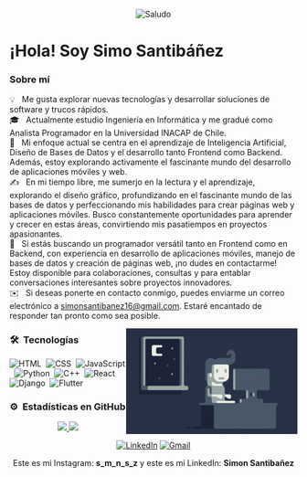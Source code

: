 <p align="center">
  <img width="700" src="https://wallpapercosmos.com/w/full/1/e/d/1143164-3840x2160-desktop-4k-robot-background-image.jpg" alt="Saludo">
</p>
<h1 style="font-size: 36;">¡Hola! Soy Simo Santibáñez</h1>

 
### Sobre mí
💡 &nbsp; Me gusta explorar nuevas tecnologías y desarrollar soluciones de software y trucos rápidos.\
🎓 &nbsp; Actualmente estudio Ingeniería en Informática y me gradué como Analista Programador en la Universidad INACAP de Chile.\
🌱 &nbsp; Mi enfoque actual se centra en el aprendizaje de Inteligencia Artificial, Diseño de Bases de Datos y el desarrollo tanto Frontend como Backend. Además, estoy explorando activamente el fascinante mundo del desarrollo de aplicaciones móviles y web.\
✍️ &nbsp; En mi tiempo libre, me sumerjo en la lectura y el aprendizaje, explorando el diseño gráfico, profundizando en el fascinante mundo de las bases de datos y perfeccionando mis habilidades para crear páginas web y aplicaciones móviles. Busco constantemente oportunidades para aprender y crecer en estas áreas, convirtiendo mis pasatiempos en proyectos apasionantes.\
💬 &nbsp; Si estás buscando un programador versátil tanto en Frontend como en Backend, con experiencia en desarrollo de aplicaciones móviles, manejo de bases de datos y creación de páginas web, ¡no dudes en contactarme! Estoy disponible para colaboraciones, consultas y para entablar conversaciones interesantes sobre proyectos innovadores.\
✉️ &nbsp; Si deseas ponerte en contacto conmigo, puedes enviarme un correo electrónico a [simonsantibanez16@gmail.com](mailto:simonsantibanez16@gmail.com). Estaré encantado de responder tan pronto como sea posible.

<img alt="Código Nocturno" src="https://raw.githubusercontent.com/AVS1508/AVS1508/master/assets/Night-Coding.gif" align="right"/>

### 🛠 &nbsp;Tecnologías


![HTML](https://img.shields.io/badge/-HTML-05122A?style=flat&logo=HTML5)&nbsp;
![CSS](https://img.shields.io/badge/-CSS-05122A?style=flat&logo=CSS3&logoColor=1572B6)&nbsp;
![JavaScript](https://img.shields.io/badge/-JavaScript-05122A?style=flat&logo=javascript)&nbsp;
![Python](https://img.shields.io/badge/-Python-05122A?style=flat&logo=python)&nbsp;
![C++](https://img.shields.io/badge/-C++-05122A?style=flat&logo=C%2B%2B&logoColor=00599C)&nbsp;
![React](https://img.shields.io/badge/-React-05122A?style=flat&logo=react)&nbsp;
![Django](https://img.shields.io/badge/-Django-05122A?style=flat&logo=django&logoColor=092E20)&nbsp;
![Flutter](https://img.shields.io/badge/-Flutter-05122A?style=flat&logo=flutter)&nbsp;

### ⚙️ &nbsp;Estadísticas en GitHub

<p align="center">
<a href="https://github.com/tuusuario">
  <img height="180em" src="https://github-readme-stats-eight-theta.vercel.app/api?username=tuusuario&show_icons=true&theme=algolia&include_all_commits=true&count_private=true"/>
  <img height="180em" src="https://github-readme-stats-eight-theta.vercel.app/api/top-langs/?username=tuusuario&layout=compact&langs_count=8&theme=algolia"/>
</a>
</p>

<div style="text-align: center;">
    <a href="https://linkedin.com/in/tuusuario"><img src="https://img.shields.io/badge/-TuUsuario-0077B5?style=flat&logo=Linkedin&logoColor=white" alt="LinkedIn"/></a>
    <a href="mailto:simonsantibanez16@gmail.com"><img src="https://img.shields.io/badge/-simonsantibanez16@gmail.com-D14836?style=flat&logo=Gmail&logoColor=white" alt="Gmail"/></a>
    <p>Este es mi Instagram: <span style="font-weight: bold;">s_m_n_s_z</span> y este es mi LinkedIn: <span style="font-weight: bold;">Simon Santibañez</span></p>
</div>


